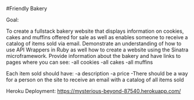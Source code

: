#Friendly Bakery

Goal:

To create a fullstack bakery website that displays information on cookies, cakes and muffins offered for sale as well as enables someone to receive a catalog of items sold via email. Demonstrate an understanding of how to use API Wrappers in Ruby as well how to create a website using the Sinatra microframework. Provide information about the bakery and have links to pages where you can see:
-all cookies
-all cakes
-all muffins

Each item sold should have:
-a description
-a price
-There should be a way for a person on the site to receive an email with a catalog of all items sold


Heroku Deployment:
https://mysterious-beyond-87540.herokuapp.com/



